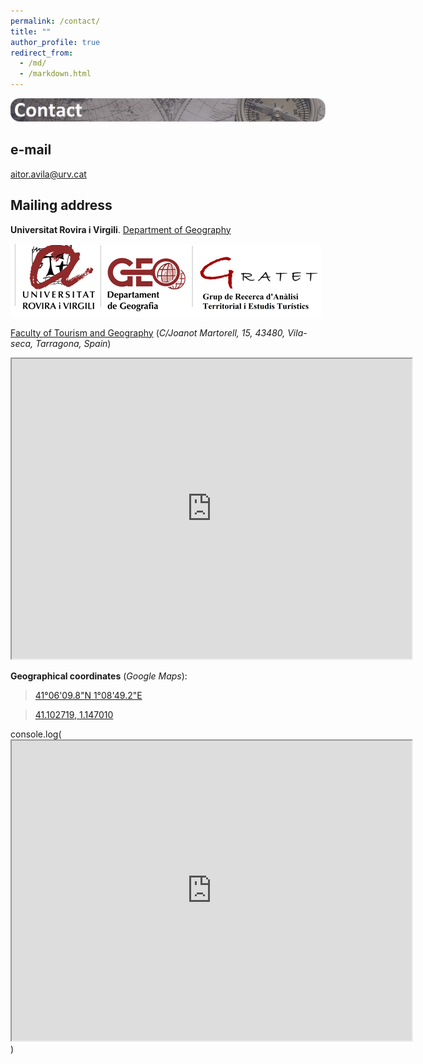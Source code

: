 ```yaml
---
permalink: /contact/
title: ""
author_profile: true
redirect_from: 
  - /md/
  - /markdown.html
---
```


![header](/images/contact_defi.png)

## e-mail 
<a href="mailto:aitor.avila@urv.cat">aitor.avila@urv.cat</a>

## Mailing address
__Universitat Rovira i Virgili__. [Department of Geography](https://www.geografia.urv.cat/ca/)

![logo](/images/URV-Logo6.png)

[Faculty of Tourism and Geography](https://www.ftg.urv.cat/en/)
(_C/Joanot Martorell, 15,
43480, Vila-seca,
Tarragona, Spain_)

<iframe src="https://www.google.com/maps/d/embed?mid=1hJNrhdswmzMeeTN1WHKhwPuA3hnhxFY&ehbc=2E312F" width="640" height="480"></iframe>

__Geographical coordinates__ (_Google Maps_):

> [41°06'09.8"N 1°08'49.2"E](https://www.google.com/maps/place/Facultat+de+Turisme+i+Geografia+-+URV/@41.103352,1.1452928,16.48z/data=!4m5!3m4!1s0x12a159efa0f3c693:0x3ba9bb7077c5ad3!8m2!3d41.1029376!4d1.14701)

> [41.102719, 1.147010](https://www.google.com/maps/place/Facultat+de+Turisme+i+Geografia+-+URV/@41.103352,1.1452928,16.48z/data=!4m5!3m4!1s0x12a159efa0f3c693:0x3ba9bb7077c5ad3!8m2!3d41.1029376!4d1.14701)




console.log(<iframe src="https://www.google.com/maps/d/embed?mid=1hJNrhdswmzMeeTN1WHKhwPuA3hnhxFY&ehbc=2E312F" width="640" height="480"></iframe>)
